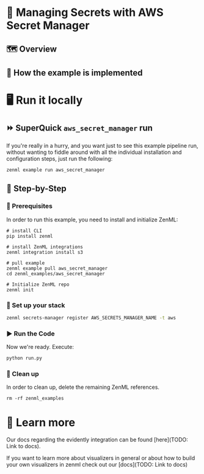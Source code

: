 # 🔑 Managing Secrets with AWS Secret Manager

## 🗺 Overview


## 🧰 How the example is implemented

# 🖥 Run it locally

## ⏩ SuperQuick `aws_secret_manager` run

If you're really in a hurry, and you want just to see this example pipeline run,
without wanting to fiddle around with all the individual installation and
configuration steps, just run the following:

```shell
zenml example run aws_secret_manager
```

## 👣 Step-by-Step
### 📄 Prerequisites 
In order to run this example, you need to install and initialize ZenML:

```shell
# install CLI
pip install zenml

# install ZenML integrations
zenml integration install s3

# pull example
zenml example pull aws_secret_manager
cd zenml_examples/aws_secret_manager

# Initialize ZenML repo
zenml init
```
### 🥞 Set up your stack

```bash
zenml secrets-manager register AWS_SECRETS_MANAGER_NAME -t aws

```

### ▶️ Run the Code
Now we're ready. Execute:

```bash
python run.py
```

### 🧽 Clean up
In order to clean up, delete the remaining ZenML references.

```shell
rm -rf zenml_examples
```

# 📜 Learn more

Our docs regarding the evidently integration can be found [here](TODO: Link to docs).

If you want to learn more about visualizers in general or about how to build your own visualizers in zenml
check out our [docs](TODO: Link to docs)